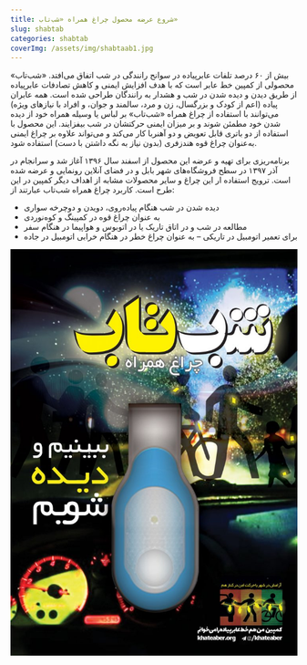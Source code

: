 ```yaml
---
title: شروع عرضه محصول چراغ همراه «شب‌تاب»
slug: shabtab
categories: shabtab
coverImg: /assets/img/shabtaab1.jpg
---
```

بیش از ۶۰ درصد تلفات عابرپیاده در سوانح رانندگی در شب اتفاق می‌افتد. «شب‌تاب» محصولی از کمپین خط عابر است که با هدف افزایش ایمنی و کاهش تصادفات عابرپیاده از طریق دیدن و دیده شدن در شب و هشدار به رانندگان طراحی شده است. همه عابران پیاده (اعم از کودک و بزرگسال، زن و مرد، سالمند و جوان، و افراد با نیازهای ویژه) می‌توانند با استفاده از چراغ همراه «شب‌تاب» بر لباس یا وسیله همراه خود از دیده شدن خود مطمئن شوند و بر میزان ایمنی حرکتشان در شب بیفزایند. این محصول با استفاده از دو باتری قابل تعویض و دو آهنربا کار می‌کند و می‌تواند علاوه‌ بر چراغ ایمنی به‌عنوان چراغ قوه هندزفری (بدون نیاز به نگه داشتن با دست) استفاده شود.

برنامه‌ریزی برای تهیه و عرضه این محصول از اسفند سال ۱۳۹۶ آغاز شد و سرانجام در آذر ۱۳۹۷ در سطح فروشگاه‌های شهر بابل و در فضای آنلاین رونمایی و عرضه شده است. ترویج استفاده ار این چراغ و سایر محصولات مشابه از اهداف دیگر کمپین در این طرح است. کاربرد چراغ همراه شب‌تاب عبارتند از:

- دیده شدن در شب هنگام پیاده‌روی، دویدن و دوچرخه سواری
- به عنوان چراغ قوه در کمپینگ و کوه‌نوردی
- مطالعه در شب و در اتاق تاریک یا در اتوبوس و هواپیما در هنگام سفر
- برای تعمیر اتومبیل در تاریکی – به عنوان چراغ خطر در هنگام خرابی اتومبیل در جاده

![](/assets/img/shabtaab1.jpg)
